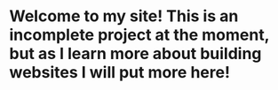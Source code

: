 # Welcome to my site! This is an incomplete project at the moment, but as I learn more about building websites I will put more here!
